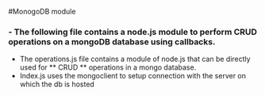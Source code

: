 #MonogoDB module

### - The following file contains a node.js module to perform CRUD operations on a mongoDB database using callbacks.

- The operations.js file contains a module of node.js that can be directly used for  ** CRUD ** operations in a mongo database. 
- Index.js uses the mongoclient to setup  connection with the server on which the db is hosted


